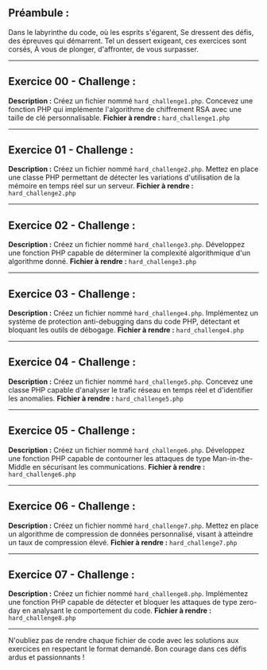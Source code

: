 ## Préambule :
Dans le labyrinthe du code, où les esprits s'égarent,
Se dressent des défis, des épreuves qui démarrent.
Tel un dessert exigeant, ces exercices sont corsés,
À vous de plonger, d'affronter, de vous surpasser.

---

## Exercice 00 - Challenge :
**Description :**
Créez un fichier nommé `hard_challenge1.php`. Concevez une fonction PHP qui implémente l'algorithme de chiffrement RSA avec une taille de clé personnalisable.
**Fichier à rendre :** `hard_challenge1.php`

---

## Exercice 01 - Challenge :
**Description :**
Créez un fichier nommé `hard_challenge2.php`. Mettez en place une classe PHP permettant de détecter les variations d'utilisation de la mémoire en temps réel sur un serveur.
**Fichier à rendre :** `hard_challenge2.php`

---

## Exercice 02 - Challenge :
**Description :**
Créez un fichier nommé `hard_challenge3.php`. Développez une fonction PHP capable de déterminer la complexité algorithmique d'un algorithme donné.
**Fichier à rendre :** `hard_challenge3.php`

---

## Exercice 03 - Challenge :
**Description :**
Créez un fichier nommé `hard_challenge4.php`. Implémentez un système de protection anti-debugging dans du code PHP, détectant et bloquant les outils de débogage.
**Fichier à rendre :** `hard_challenge4.php`

---

## Exercice 04 - Challenge :
**Description :**
Créez un fichier nommé `hard_challenge5.php`. Concevez une classe PHP capable d'analyser le trafic réseau en temps réel et d'identifier les anomalies.
**Fichier à rendre :** `hard_challenge5.php`

---

## Exercice 05 - Challenge :
**Description :**
Créez un fichier nommé `hard_challenge6.php`. Développez une fonction PHP capable de contourner les attaques de type Man-in-the-Middle en sécurisant les communications.
**Fichier à rendre :** `hard_challenge6.php`

---

## Exercice 06 - Challenge :
**Description :**
Créez un fichier nommé `hard_challenge7.php`. Mettez en place un algorithme de compression de données personnalisé, visant à atteindre un taux de compression élevé.
**Fichier à rendre :** `hard_challenge7.php`

---

## Exercice 07 - Challenge :
**Description :**
Créez un fichier nommé `hard_challenge8.php`. Implémentez une fonction PHP capable de détecter et bloquer les attaques de type zero-day en analysant le comportement du code.
**Fichier à rendre :** `hard_challenge8.php`

---

N'oubliez pas de rendre chaque fichier de code avec les solutions aux exercices en respectant le format demandé. Bon courage dans ces défis ardus et passionnants !
